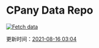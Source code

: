 # CPany Data Repo

[![Fetch data](https://github.com/yjl9903/CPany/actions/workflows/fetch.yml/badge.svg)](https://github.com/yjl9903/CPany/actions/workflows/fetch.yml)

<!-- START_SECTION: update_time -->
更新时间：[2021-08-16 03:04](https://www.timeanddate.com/worldclock/fixedtime.html?msg=Fetch+data&iso=20210816T030428&p1=237)
<!-- END_SECTION: update_time -->
